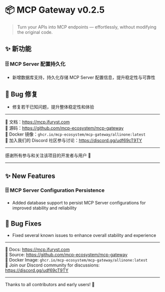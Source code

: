 # 📦 MCP Gateway v0.2.5

> Turn your APIs into MCP endpoints — effortlessly, without modifying the original code.

## ✨ 新功能

### 🗄 MCP Server 配置持久化
- 新增数据库支持，持久化存储 MCP Server 配置信息，提升稳定性与可靠性

## 🐞 Bug 修复

- 修复若干已知问题，提升整体稳定性和体验

---

📘 文档：https://mcp.ifuryst.com  
🐙 源码：https://github.com/mcp-ecosystem/mcp-gateway  
🐳 Docker 镜像：`ghcr.io/mcp-ecosystem/mcp-gateway/allinone:latest`  
💬 加入我们的 Discord 社区参与讨论：https://discord.gg/udf69cT9TY

---

感谢所有参与和关注该项目的开发者与用户 💖

---

## ✨ New Features

### 🗄 MCP Server Configuration Persistence
- Added database support to persist MCP Server configurations for improved stability and reliability

## 🐞 Bug Fixes

- Fixed several known issues to enhance overall stability and experience

---

📘 Docs: https://mcp.ifuryst.com  
🐙 Source: https://github.com/mcp-ecosystem/mcp-gateway  
🐳 Docker Image: `ghcr.io/mcp-ecosystem/mcp-gateway/allinone:latest`  
💬 Join our Discord community for discussions: https://discord.gg/udf69cT9TY

---

Thanks to all contributors and early users! 💖
